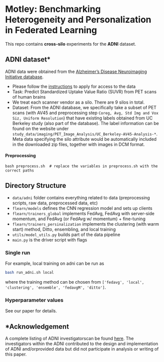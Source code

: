 # Motley: Benchmarking Heterogeneity and Personalization in Federated Learning

This repo contains **cross-silo** experiments for the **ADNI** dataset.

## ADNI dataset*


ADNI data were obtained from the [Alzheimer’s Disease Neuroimaging Initiative database](http://adni.loni.usc.edu).


* Please follow the [instructions](https://adni.loni.usc.edu/data-samples/access-data/) to apply for access to the data
* Task: Predict Standardized Uptake Value Ratio (SUVR) from PET scans of human brains
* We treat each scanner vendor as a silo. There are 9 silos in total.
* Dataset: From the ADNI database, we specifically take a subset of PET scans (with AV45 and preprocessing step ```Coreg, Avg, Std Img and Vox Siz, Uniform Resolution```) that have existing labels obtained from UC Berkeley study (also part of the database). The label information can be found on the website under 
```study_data/imaging/PET_Image_Analysis/UC_Berkeley-AV45-Analysis-*```.
 Meta data specifying the silo attribute would be automatically included in the downloaded zip files, together with images in DCM format. 
 
#### Preprocessing

```
bash preprocess.sh  # replace the variables in preprocess.sh with the correct paths
```

## Directory Structure

* `data/adni` folder contains everything related to data (preprocessing scripts, raw data, preprocessed data, etc)
* `flearn/models` defines the CNN regression model and sets up clients
* `flearn/trainers_global` implements FedAvg, FedAvg with server-side momentum, and FedAvg (or FedAvg w/ momentum) + fine-tuning
* `flearn/trainers_persinalization` implements the clustering (with warm start) method, Ditto, ensembling, and local training
* `utils/model_utils.py` builds part of the data pipeline
* `main.py` is the driver script with flags


### Single run

For example, local training on adni can be run as

```bash
bash run_adni.sh local
```
where the training method can be chosen from ```['fedavg', 'local', 'clustering', 'ensemble', 'fedavgM', 'ditto']```.

### Hyperparameter values

See our paper for details.

## *Acknowledgement

A complete listing of ADNI investigatorscan be found [here](http://adni.loni.usc.edu/wp-content/uploads/how_to_apply/ADNI_Acknowledgement_List.pdf). The investigators within the ADNI contributed to the design and implementation of ADNI and/orprovided data but did not participate in analysis or writing of this paper.

